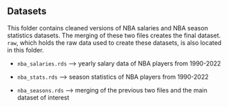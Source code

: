 ## Datasets

This folder contains cleaned versions of NBA salaries and NBA season statistics datasets. The merging of these two files creates the final dataset. `raw`, which holds the raw data used to create these datasets, is also located in this folder.

- `nba_salaries.rds` --> yearly salary data of NBA players from 1990-2022

- `nba_stats.rds` --> season statistics of  NBA players from 1990-2022

- `nba_seasons.rds` --> merging of the previous two files and the main dataset of interest
